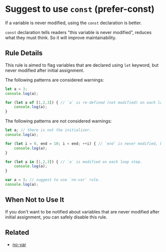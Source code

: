 # Suggest to use `const` (prefer-const)

If a variable is never modified, using the `const` declaration is better.

`const` declaration tells readers "this variable is never modified", reduces what they must think.
So it will improve maintainability.

## Rule Details

This rule is aimed to flag variables that are declared using `let` keyword, but never modified after initial assignment.

The following patterns are considered warnings:

```js
let a = 3;
console.log(a);
```

```js
for (let a of [1,2,3]) { // `a` is re-defined (not modified) on each loop step.
    console.log(a);
}
```

The following patterns are not considered warnings:

```js
let a; // there is not the initializer.
console.log(a);
```

```js
for (let i = 0, end = 10; i < end; ++i) { // `end` is never modified, but we cannot separate the declaration without changing the scope.
    console.log(a);
}
```

```js
for (let a in [1,2,3]) { // `a` is modified on each loop step.
    console.log(a);
}
```

```js
var a = 3; // suggest to use `no-var` rule.
console.log(a);
```

## When Not to Use It

If you don't want to be notified about variables that are never modified after initial assignment, you can safely disable this rule.

## Related

* [no-var](no-var.md)
